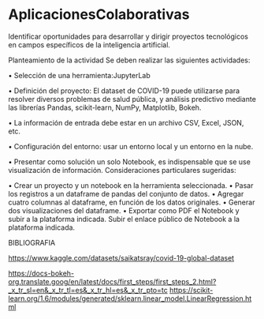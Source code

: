 # AplicacionesColaborativas
Identificar oportunidades para desarrollar y dirigir proyectos tecnológicos en campos específicos de la inteligencia artificial.
 
Planteamiento de la actividad
Se deben realizar las siguientes actividades:

•	Selección de una herramienta:JupyterLab

•	Definición del proyecto: El dataset de COVID-19 puede utilizarse para resolver diversos problemas de salud pública, y análisis predictivo mediante las librerías Pandas, scikit-learn, NumPy, Matplotlib, Bokeh.

•	La información de entrada debe estar en un archivo CSV, Excel, JSON, etc.

•	Configuración del entorno: usar un entorno local y un entorno en la nube.

•	Presentar como solución un solo Notebook, es indispensable que se use visualización de información.
Consideraciones particulares sugeridas:

•	Crear un proyecto y un notebook en la herramienta seleccionada.
•	Pasar los registros a un dataframe de pandas del conjunto de datos.
•	Agregar cuatro columnas al dataframe, en función de los datos originales.
•	Generar dos visualizaciones del dataframe.
•	Exportar como PDF el Notebook y subir a la plataforma indicada. Subir el enlace público de Notebook a la plataforma indicada.


BIBLIOGRAFIA

https://www.kaggle.com/datasets/saikatsray/covid-19-global-dataset

https://docs-bokeh-org.translate.goog/en/latest/docs/first_steps/first_steps_2.html?_x_tr_sl=en&_x_tr_tl=es&_x_tr_hl=es&_x_tr_pto=tc
https://scikit-learn.org/1.6/modules/generated/sklearn.linear_model.LinearRegression.html


